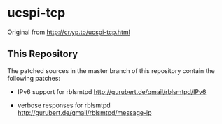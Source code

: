 ucspi-tcp
=========

Original from http://cr.yp.to/ucspi-tcp.html

This Repository
---------------

The patched sources in the master branch of this repository contain the following patches:

- IPv6 support for rblsmtpd
  http://gurubert.de/qmail/rblsmtpd/IPv6
  
- verbose responses for rblsmtpd
  http://gurubert.de/qmail/rblsmtpd/message-ip
